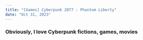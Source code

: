 ```yaml
---
title: "[Games] Cyberpunk 2077 : Phantom Liberty"
date: "Oct 31, 2023"
---
```

<div>
  <style>
    /* Neon colors */
    :root {
      --neon-yellow: #f4d03f;
      --neon-pink: #f62459;
      --neon-blue: #0dc9f7;
      --neon-green: #39ff14;
    }
  </style>
  <h3>Obviously, I love Cyberpunk fictions, games, movies</h3>
</div>
